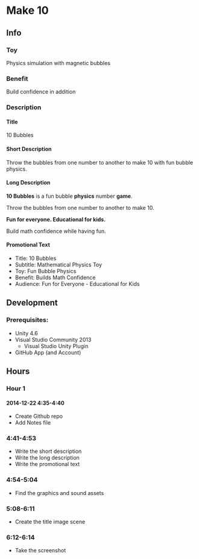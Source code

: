 # Make 10

## Info

### Toy

Physics simulation with magnetic bubbles

### Benefit

Build confidence in addition


### Description

#### Title

10 Bubbles

#### Short Description

Throw the bubbles from one number to another to make 10 with fun bubble physics.


#### Long Description

**10 Bubbles** is a fun bubble **physics** number **game**.

Throw the bubbles from one number to another to make 10. 

**Fun for everyone. Educational for kids.** 

Build math confidence while having fun.

#### Promotional Text

- Title: 10 Bubbles
- Subtitle: Mathematical Physics Toy
- Toy: Fun Bubble Physics
- Benefit: Builds Math Confidence
- Audience: Fun for Everyone - Educational for Kids



## Development

### Prerequisites:

- Unity 4.6
- Visual Studio Community 2013
	- Visual Studio Unity Plugin
- GitHub App (and Account)

## Hours

### Hour 1

#### 2014-12-22 4:35-4:40

- Create Github repo
- Add Notes file

### 4:41-4:53

- Write the short description
- Write the long description
- Write the promotional text

### 4:54-5:04

- Find the graphics and sound assets

### 5:08-6:11

- Create the title image scene

### 6:12-6:14

- Take the screenshot